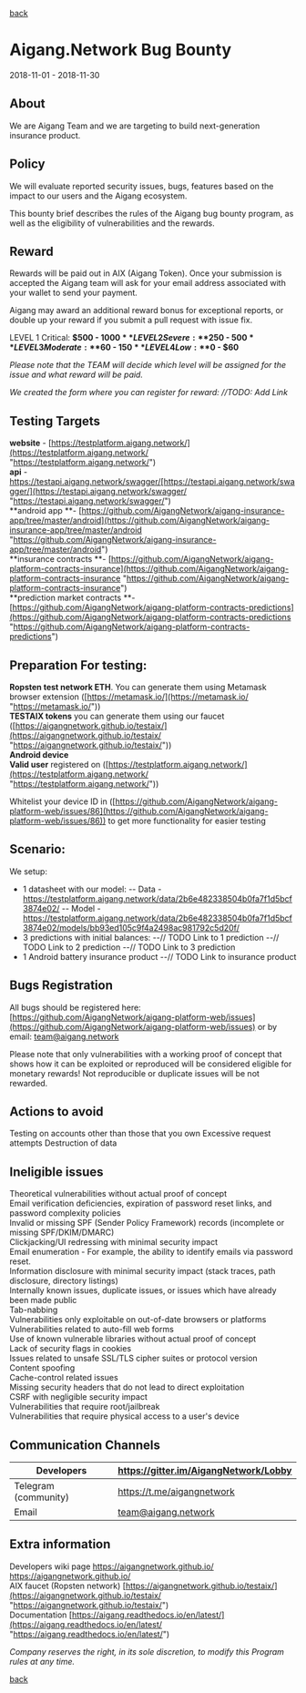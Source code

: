 [back](https://aigangnetwork.github.io)  
  
# Aigang.Network Bug Bounty
2018-11-01 - 2018-11-30

## About

We are Aigang Team and we are targeting to build next-generation insurance product.

## Policy

We will evaluate reported security issues, bugs, features based on the impact to our users and the Aigang ecosystem.

This bounty brief describes the rules of the Aigang bug bounty program, as well as the eligibility of vulnerabilities and the rewards.

## Reward

Rewards will be paid out in AIX (Aigang Token). Once your submission is accepted the Aigang team will ask for your email address associated with your wallet to send your payment. 

Aigang may award an additional reward bonus for exceptional reports, or double up your reward if you submit a pull request with issue fix.
 
LEVEL 1  Critical: **$500 - $1000**    
LEVEL 2  Severe:   **$250 - $500**   
LEVEL 3  Moderate: **$60 - $150**     
LEVEL 4  Low:      **$0 - $60**     
 
*Please note that the TEAM will decide which level will be assigned for the issue and what reward will be paid.*  

*We created the form where you can register for reward: //TODO: Add Link*  

## Testing Targets
  
**website** - [https://testplatform.aigang.network/](https://testplatform.aigang.network/ "https://testplatform.aigang.network/")  
**api** -  https://testapi.aigang.network/swagger/[https://testapi.aigang.network/swagger/](https://testapi.aigang.network/swagger/ "https://testapi.aigang.network/swagger/")  
**android app **- [https://github.com/AigangNetwork/aigang-insurance-app/tree/master/android](https://github.com/AigangNetwork/aigang-insurance-app/tree/master/android "https://github.com/AigangNetwork/aigang-insurance-app/tree/master/android")  
**insurance contracts **- [https://github.com/AigangNetwork/aigang-platform-contracts-insurance](https://github.com/AigangNetwork/aigang-platform-contracts-insurance "https://github.com/AigangNetwork/aigang-platform-contracts-insurance")  
**prediction market contracts **-  [https://github.com/AigangNetwork/aigang-platform-contracts-predictions](https://github.com/AigangNetwork/aigang-platform-contracts-predictions "https://github.com/AigangNetwork/aigang-platform-contracts-predictions")  

## Preparation For testing:

**Ropsten test network ETH**. You can generate them using Metamask browser extension ([https://metamask.io/](https://metamask.io/ "https://metamask.io/"))  
**TESTAIX tokens** you can generate them using our faucet ([https://aigangnetwork.github.io/testaix/](https://aigangnetwork.github.io/testaix/ "https://aigangnetwork.github.io/testaix/"))  
**Android device**  
**Valid user** registered on ([https://testplatform.aigang.network/](https://testplatform.aigang.network/ "https://testplatform.aigang.network/"))  
  
Whitelist your device ID in ([https://github.com/AigangNetwork/aigang-platform-web/issues/86](https://github.com/AigangNetwork/aigang-platform-web/issues/86)) to get more functionality for easier testing  

## Scenario:

 We setup:
- 1 datasheet with our model: 
-- Data - https://testplatform.aigang.network/data/2b6e482338504b0fa7f1d5bcf3874e02/
-- Model - https://testplatform.aigang.network/data/2b6e482338504b0fa7f1d5bcf3874e02/models/bb93ed105c9f4a2498ac981792c5d20f/
- 3 predictions with initial balances:
--// TODO Link to 1 prediction
--// TODO Link to 2 prediction
--// TODO Link to 3 prediction
- 1 Android battery insurance product
--// TODO Link to insurance product

## Bugs Registration  

All bugs should be registered here: [https://github.com/AigangNetwork/aigang-platform-web/issues](https://github.com/AigangNetwork/aigang-platform-web/issues) or by email: team@aigang.network  

Please note that only vulnerabilities with a working proof of concept that shows how it can be exploited or reproduced will be considered eligible for monetary rewards! Not reproducible or duplicate issues will be not rewarded. 

## Actions to avoid  

Testing on accounts other than those that you own
Excessive request attempts
Destruction of data

## Ineligible issues  

Theoretical vulnerabilities without actual proof of concept  
Email verification deficiencies, expiration of password reset links, and password complexity policies  
Invalid or missing SPF (Sender Policy Framework) records (incomplete or missing SPF/DKIM/DMARC)  
Clickjacking/UI redressing with minimal security impact  
Email enumeration - For example, the ability to identify emails via password reset.  
Information disclosure with minimal security impact (stack traces, path disclosure, directory listings)  
Internally known issues, duplicate issues, or issues which have already been made public  
Tab-nabbing  
Vulnerabilities only exploitable on out-of-date browsers or platforms  
Vulnerabilities related to auto-fill web forms  
Use of known vulnerable libraries without actual proof of concept  
Lack of security flags in cookies  
Issues related to unsafe SSL/TLS cipher suites or protocol version  
Content spoofing  
Cache-control related issues  
Missing security headers that do not lead to direct exploitation  
CSRF with negligible security impact  
Vulnerabilities that require root/jailbreak  
Vulnerabilities that require physical access to a user's device  

## Communication Channels  
  
| Developers  | https://gitter.im/AigangNetwork/Lobby  |
| ------------ | ------------ |
| Telegram (community)  | https://t.me/aigangnetwork  |
| Email  |  team@aigang.network |


## Extra information
Developers wiki page https://aigangnetwork.github.io/  [https://aigangnetwork.github.io/  ](https://aigangnetwork.github.io/   "https://aigangnetwork.github.io/  ")  
AIX faucet (Ropsten network)	[https://aigangnetwork.github.io/testaix/](https://aigangnetwork.github.io/testaix/ "https://aigangnetwork.github.io/testaix/")  
Documentation	[https://aigang.readthedocs.io/en/latest/](https://aigang.readthedocs.io/en/latest/ "https://aigang.readthedocs.io/en/latest/")  


*Company reserves the right, in its sole discretion, to modify this Program rules at any time.*

[back](https://aigangnetwork.github.io)  